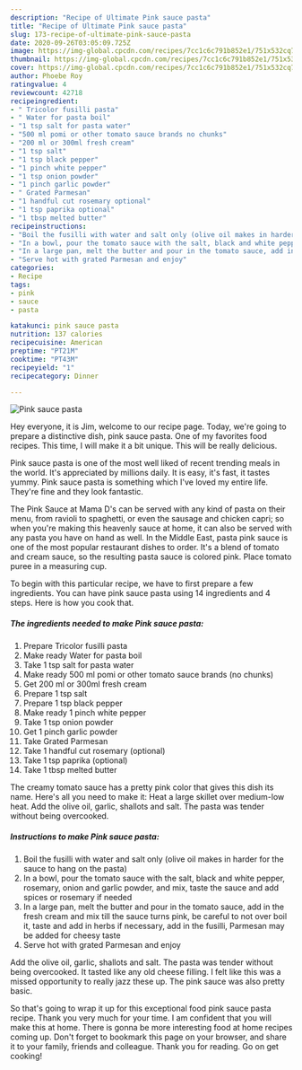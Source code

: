 ```yaml
---
description: "Recipe of Ultimate Pink sauce pasta"
title: "Recipe of Ultimate Pink sauce pasta"
slug: 173-recipe-of-ultimate-pink-sauce-pasta
date: 2020-09-26T03:05:09.725Z
image: https://img-global.cpcdn.com/recipes/7cc1c6c791b852e1/751x532cq70/pink-sauce-pasta-recipe-main-photo.jpg
thumbnail: https://img-global.cpcdn.com/recipes/7cc1c6c791b852e1/751x532cq70/pink-sauce-pasta-recipe-main-photo.jpg
cover: https://img-global.cpcdn.com/recipes/7cc1c6c791b852e1/751x532cq70/pink-sauce-pasta-recipe-main-photo.jpg
author: Phoebe Roy
ratingvalue: 4
reviewcount: 42718
recipeingredient:
- " Tricolor fusilli pasta"
- " Water for pasta boil"
- "1 tsp salt for pasta water"
- "500 ml pomi or other tomato sauce brands no chunks"
- "200 ml or 300ml fresh cream"
- "1 tsp salt"
- "1 tsp black pepper"
- "1 pinch white pepper"
- "1 tsp onion powder"
- "1 pinch garlic powder"
- " Grated Parmesan"
- "1 handful cut rosemary optional"
- "1 tsp paprika optional"
- "1 tbsp melted butter"
recipeinstructions:
- "Boil the fusilli with water and salt only (olive oil makes in harder for the sauce to hang on the pasta)"
- "In a bowl, pour the tomato sauce with the salt, black and white pepper, rosemary, onion and garlic powder, and mix, taste the sauce and add spices or rosemary if needed"
- "In a large pan, melt the butter and pour in the tomato sauce, add in the fresh cream and mix till the sauce turns pink, be careful to not over boil it, taste and add in herbs if necessary, add in the fusilli, Parmesan may be added for cheesy taste"
- "Serve hot with grated Parmesan and enjoy"
categories:
- Recipe
tags:
- pink
- sauce
- pasta

katakunci: pink sauce pasta 
nutrition: 137 calories
recipecuisine: American
preptime: "PT21M"
cooktime: "PT43M"
recipeyield: "1"
recipecategory: Dinner

---
```



![Pink sauce pasta](https://img-global.cpcdn.com/recipes/7cc1c6c791b852e1/751x532cq70/pink-sauce-pasta-recipe-main-photo.jpg)

Hey everyone, it is Jim, welcome to our recipe page. Today, we're going to prepare a distinctive dish, pink sauce pasta. One of my favorites food recipes. This time, I will make it a bit unique. This will be really delicious.

Pink sauce pasta is one of the most well liked of recent trending meals in the world. It's appreciated by millions daily. It is easy, it's fast, it tastes yummy. Pink sauce pasta is something which I've loved my entire life. They're fine and they look fantastic.

The Pink Sauce at Mama D&#39;s can be served with any kind of pasta on their menu, from ravioli to spaghetti, or even the sausage and chicken capri; so when you&#39;re making this heavenly sauce at home, it can also be served with any pasta you have on hand as well. In the Middle East, pasta pink sauce is one of the most popular restaurant dishes to order. It&#39;s a blend of tomato and cream sauce, so the resulting pasta sauce is colored pink. Place tomato puree in a measuring cup.


To begin with this particular recipe, we have to first prepare a few ingredients. You can have pink sauce pasta using 14 ingredients and 4 steps. Here is how you cook that.

<!--inarticleads1-->

##### The ingredients needed to make Pink sauce pasta:

1. Prepare  Tricolor fusilli pasta
1. Make ready  Water for pasta boil
1. Take 1 tsp salt for pasta water
1. Make ready 500 ml pomi or other tomato sauce brands (no chunks)
1. Get 200 ml or 300ml fresh cream
1. Prepare 1 tsp salt
1. Prepare 1 tsp black pepper
1. Make ready 1 pinch white pepper
1. Take 1 tsp onion powder
1. Get 1 pinch garlic powder
1. Take  Grated Parmesan
1. Take 1 handful cut rosemary (optional)
1. Take 1 tsp paprika (optional)
1. Take 1 tbsp melted butter


The creamy tomato sauce has a pretty pink color that gives this dish its name. Here&#39;s all you need to make it: Heat a large skillet over medium-low heat. Add the olive oil, garlic, shallots and salt. The pasta was tender without being overcooked. 

<!--inarticleads2-->

##### Instructions to make Pink sauce pasta:

1. Boil the fusilli with water and salt only (olive oil makes in harder for the sauce to hang on the pasta)
1. In a bowl, pour the tomato sauce with the salt, black and white pepper, rosemary, onion and garlic powder, and mix, taste the sauce and add spices or rosemary if needed
1. In a large pan, melt the butter and pour in the tomato sauce, add in the fresh cream and mix till the sauce turns pink, be careful to not over boil it, taste and add in herbs if necessary, add in the fusilli, Parmesan may be added for cheesy taste
1. Serve hot with grated Parmesan and enjoy


Add the olive oil, garlic, shallots and salt. The pasta was tender without being overcooked. It tasted like any old cheese filling. I felt like this was a missed opportunity to really jazz these up. The pink sauce was also pretty basic. 

So that's going to wrap it up for this exceptional food pink sauce pasta recipe. Thank you very much for your time. I am confident that you will make this at home. There is gonna be more interesting food at home recipes coming up. Don't forget to bookmark this page on your browser, and share it to your family, friends and colleague. Thank you for reading. Go on get cooking!
